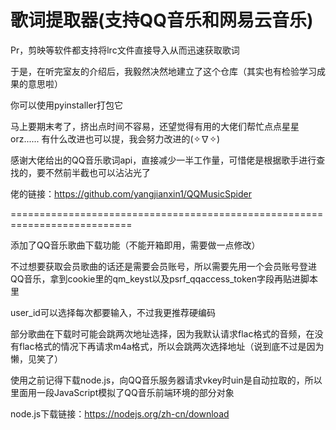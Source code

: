 ﻿# 歌词提取器(支持QQ音乐和网易云音乐)
Pr，剪映等软件都支持将lrc文件直接导入从而迅速获取歌词

于是，在听完室友的介绍后，我毅然决然地建立了这个仓库（其实也有检验学习成果的意思啦）

你可以使用pyinstaller打包它

马上要期末考了，挤出点时间不容易，还望觉得有用的大佬们帮忙点点星星orz......
有什么改进也可以提，我会努力改进的(✧∇✧)

感谢大佬给出的QQ音乐歌词api，直接减少一半工作量，可惜佬是根据歌手进行查找的，要不然前半截也可以沾沾光了

佬的链接：https://github.com/yangjianxin1/QQMusicSpider


===========================================================================

添加了QQ音乐歌曲下载功能（不能开箱即用，需要做一点修改）

不过想要获取会员歌曲的话还是需要会员账号，所以需要先用一个会员账号登进QQ音乐，拿到cookie里的qm_keyst以及psrf_qqaccess_token字段再贴进脚本里

user_id可以选择每次都要输入，不过我更推荐硬编码

部分歌曲在下载时可能会跳两次地址选择，因为我默认请求flac格式的音频，在没有flac格式的情况下再请求m4a格式，所以会跳两次选择地址（说到底不过是因为懒，见笑了）

使用之前记得下载node.js，向QQ音乐服务器请求vkey时uin是自动拉取的，所以里面用一段JavaScript模拟了QQ音乐前端环境的部分对象

node.js下载链接：https://nodejs.org/zh-cn/download
